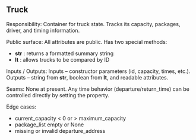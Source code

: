 ## Truck

Responsibility:
Container for truck state. Tracks its capacity, packages, driver, and timing information.

Public surface:
All attributes are public. Has two special methods:
- __str__ : returns a formatted summary string
- __lt__  : allows trucks to be compared by ID

Inputs / Outputs:
Inputs – constructor parameters (id, capacity, times, etc.).
Outputs – string from __str__, boolean from __lt__, and readable attributes.

Seams:
None at present. Any time behavior (departure/return_time) can be controlled directly by setting the property.

Edge cases:
- current_capacity < 0 or > maximum_capacity  
- package_list empty or None  
- missing or invalid departure_address  
